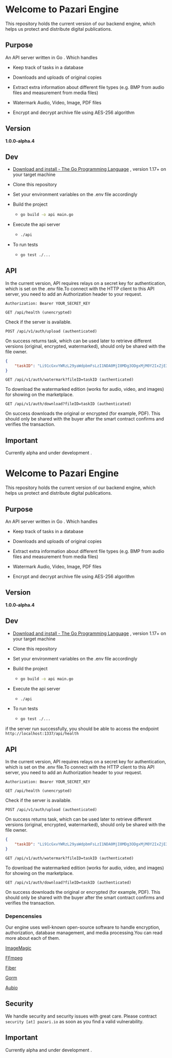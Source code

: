 # Welcome to Pazari Engine
This repository holds the current version of our backend engine, which helps us protect and distribute digital publications. 

## Purpose

An API server written in Go . Which handles

- Keep track of tasks in a database 

- Downloads and uploads of original copies 

- Extract extra information about different file types (e.g. BMP from audio files and measurement from media files)

- Watermark Audio, Video, Image, PDF files

- Encrypt and decrypt archive file using AES-256 algorithm 

## Version

  **1.0.0-alpha.4**

## Dev

- [Download and install - The Go Programming Language](https://go.dev/doc/install) , version 1.17+ on your target machine 

- Clone this repository 

- Set your environment variables on the .env file accordingly

- Build the project
  
  - ```bash
    go build -o api main.go
    ```

- Execute the api server
  
  - ```bash
    ./api
    ```

- To run tests
  
  - ```bash
    go test ./...
    ```

 

## API

In the current version, API requires relays on a secret key for authentication, which is set on the .env file.To connect with the HTTP client to this API server,
you need to add an Authorization header to your request.

```http
Authorization: Bearer YOUR_SECRET_KEY
```

`GET /api/health (unencrypted)`

Check if the server is available.

`POST /api/v1/auth/upload (authenticated)`

On success returns task, which can be used later to retrieve different versions (original, encrypted, watermarked), should only be shared with the file owner.

```json
{
    "taskID": "Li91cGxvYWRzL29yaWdpbmFsLzI1NDA0MjI0MDg3ODgxMjM0Y2IxZjE3MTY1ODZhYTE3NDlhNWFhOTQxMmNlNGNiNjQ4ODE4NmZlZDUzNDkxNWIucG5n"
}
```

 `GET /api/v1/auth/watermark?fileID=taskID (authenticated)`

To download the watermarked edition (works for audio, video, and images) for showing on the marketplace. 

`GET /api/v1/auth/download?fileID=taskID (authenticated)`

On success downloads the original or encrypted (for example, PDF). This should only be shared with the buyer after the smart contract confirms and verifies the transaction.



## Important

Currently alpha and under development .




# Welcome to Pazari Engine



This repository holds the current version of our backend engine, which helps us protect and distribute digital publications. 



## Purpose

An API server written in Go . Which handles

- Keep track of tasks in a database 

- Downloads and uploads of original copies 

- Extract extra information about different file types (e.g. BMP from audio files and measurement from media files)

- Watermark Audio, Video, Image, PDF files

- Encrypt and decrypt archive file using AES-256 algorithm 

## Version

  **1.0.0-alpha.4**

## Dev

- [Download and install - The Go Programming Language](https://go.dev/doc/install) , version 1.17+ on your target machine 

- Clone this repository 

- Set your environment variables on the .env file accordingly

- Build the project
  
  - ```bash
    go build -o api main.go
    ```

- Execute the api server
  
  - ```bash
    ./api
    ```

- To run tests
  
  - ```bash
    go test ./...
    ```

 if the server run successfully, you should be able to access the endpoint `http://localhost:1337/api/health`

## API

In the current version, API requires relays on a secret key for authentication, which is set on the .env file.To connect with the HTTP client to this API server,
you need to add an Authorization header to your request.

```http
Authorization: Bearer YOUR_SECRET_KEY
```

`GET /api/health (unencrypted)`

Check if the server is available.

`POST /api/v1/auth/upload (authenticated)`

On success returns task, which can be used later to retrieve different versions (original, encrypted, watermarked), should only be shared with the file owner.

```json
{
    "taskID": "Li91cGxvYWRzL29yaWdpbmFsLzI1NDA0MjI0MDg3ODgxMjM0Y2IxZjE3MTY1ODZhYTE3NDlhNWFhOTQxMmNlNGNiNjQ4ODE4NmZlZDUzNDkxNWIucG5n"
}
```

 `GET /api/v1/auth/watermark?fileID=taskID (authenticated)`

To download the watermarked edition (works for audio, video, and images) for showing on the marketplace. 

`GET /api/v1/auth/download?fileID=taskID (authenticated)`

On success downloads the original or encrypted (for example, PDF). This should only be shared with the buyer after the smart contract confirms and verifies the transaction.



### Depencensies

Our engine uses well-known open-source software to handle encryption, authorization, database management, and media processing.You can read more about each of them.

[ImageMagic](https://github.com/ImageMagick/ImageMagick)

[FFmpeg](https://github.com/FFmpeg/FFmpeg)

[Fiber](https://github.com/gofiber/fiber)

[Gorm](https://github.com/go-gorm/gorm)

[Aubio](https://github.com/aubio/aubio)



## Security

We handle security and security issues with great care. Please contract `security [at] pazari.io` as soon as you find a valid vulnerability. 



## Important

Currently alpha and under development .




